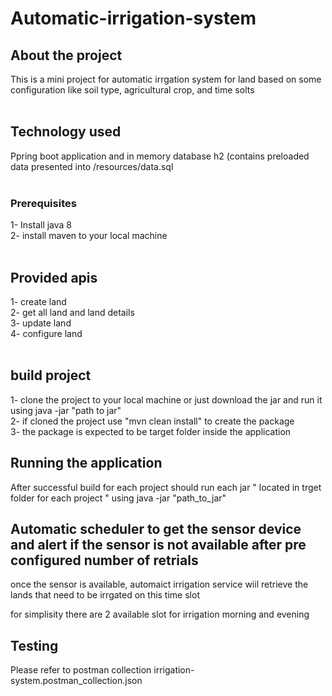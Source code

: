 # Automatic-irrigation-system


## About the project 
This is a mini project for automatic irrgation system for land based on some configuration like soil type, agricultural crop, and time solts
<br/><br/>
## Technology used
Ppring boot application and in memory database h2 (contains preloaded data presented into /resources/data.sql <br/>
 <br/>
 
### Prerequisites<br/>
1- Install java 8<br/>
2- install maven to your local machine<br/><br/>

## Provided apis <br/>
1- create land<br/>
2- get all land and land details <br/>
3- update land <br/>
4- configure land<br/>
<br/>

 ## build project<br/>
 1- clone the project to your local machine or just download the jar and run it using java -jar "path to jar" <br/>
 2- if cloned the project use "mvn clean install" to create the package <br/>
 3- the package is expected to be target folder inside the application<br/>
 

## Running the application<br/>
After successful build for each project should run each jar " located in trget folder for each project " using java -jar "path_to_jar"

## Automatic scheduler to get the sensor device and alert if the sensor is not available after pre configured number of retrials 
once the sensor is available, automaict irrigation service wiil retrieve the lands that need to be irrgated on this time slot 

for simplisity there are 2 available slot for irrigation morning and evening  

## Testing
Please refer to postman collection irrigation-system.postman_collection.json <br/>
